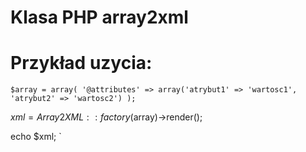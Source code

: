 Klasa PHP array2xml
=========

Przykład uzycia:
=========

`$array = array(
  '@attributes' => array('atrybut1' => 'wartosc1', 'atrybut2' => 'wartosc2')
);`

$xml = Array2XML::factory($array)->render();

echo $xml;
`
